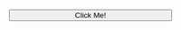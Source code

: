 <head>
  <meta charset="UTF-8">
  <meta name="viewport" content="width=device-width, initial-scale=1.0">
  <title>Crazy Buttons</title>
  <style>
    body, .jumbotron { padding: 30px; }
    .text-giant      { font-size: 40px; }
    .btn-crazy       {
      position: absolute;
      top: 30px;
      left: 35%;
      width: 30%;
      transition: 0.1s ease all;
      text-align: center;
    }
  </style>
</head>
<body>
  <button type="button" class="btn-crazy btn btn-lg btn-danger" onmouseenter="goCrazy.call(this)">
    Click Me!
  </button>
  <button type="button" class="btn-crazy btn btn-lg btn-primary" onmouseenter="goCrazy.call(this)">
    Click Me!
  </button>
  <button type="button" class="btn-crazy btn btn-lg btn-success" onmouseenter="goCrazy.call(this)">
    Click Me!
  </button>
  
  <script>
    function goCrazy() {
      const offsetLeft = Math.random() * (window.innerWidth - this.clientWidth);
      const offsetTop  = Math.random() * (window.innerHeight - this.clientHeight);
  
      console.log(offsetLeft, offsetTop);
  
      this.style.top = offsetTop + 'px';
      this.style.left = offsetLeft + 'px';
    }
  </script>
</body>
</html>
